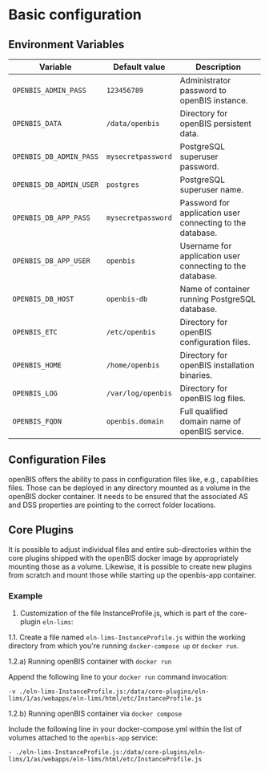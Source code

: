 # Basic configuration

## Environment Variables

| Variable | Default value | Description |
| -------- | ------------- | ----------- |
|`OPENBIS_ADMIN_PASS`|`123456789`|Administrator password to openBIS instance.|
|`OPENBIS_DATA`|`/data/openbis`|Directory for openBIS persistent data.|
|`OPENBIS_DB_ADMIN_PASS`|`mysecretpassword`|PostgreSQL superuser password. |
|`OPENBIS_DB_ADMIN_USER`|`postgres`|PostgreSQL superuser name.|
|`OPENBIS_DB_APP_PASS`|`mysecretpassword`|Password for application user connecting to the database.|
|`OPENBIS_DB_APP_USER`|`openbis`|Username for application user connecting to the database.|
|`OPENBIS_DB_HOST`|`openbis-db`|Name of container running PostgreSQL database.|
|`OPENBIS_ETC`|`/etc/openbis`|Directory for openBIS configuration files.|
|`OPENBIS_HOME`|`/home/openbis`|Directory for openBIS installation binaries.|
|`OPENBIS_LOG`|`/var/log/openbis`|Directory for openBIS log files.|
|`OPENBIS_FQDN`|`openbis.domain`|Full qualified domain name of openBIS service.|

## Configuration Files

openBIS offers the ability to pass in configuration files like, e.g., capabilities files. Those can be deployed in any directory mounted as a volume in the openBIS docker container. It needs to be ensured that the associated AS and DSS properties are pointing to the correct folder locations.


## Core Plugins 

It is possible to adjust individual files and entire sub-directories within the core plugins shipped with the openBIS docker image by appropriately mounting those as a volume. Likewise, it is possible to create new plugins from scratch and mount those while starting up the openbis-app container.

### Example


1. Customization of the file InstanceProfile.js, which is part of the core-plugin `eln-lims`:

1.1. Create a file named `eln-lims-InstanceProfile.js` within the working directory from which you're running `docker-compose up` or `docker run`.

1.2.a) Running openBIS container with `docker run`

Append the following line to your `docker run` command invocation:
```
-v ./eln-lims-InstanceProfile.js:/data/core-plugins/eln-lims/1/as/webapps/eln-lims/html/etc/InstanceProfile.js
```

1.2.b) Running openBIS container via `docker compose`

Include the following line in your docker-compose.yml within the list of volumes attached to the `openbis-app` service:
```
- ./eln-lims-InstanceProfile.js:/data/core-plugins/eln-lims/1/as/webapps/eln-lims/html/etc/InstanceProfile.js
```
